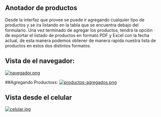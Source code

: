 ## Anotador de productos
Desde la interfaz que provee se puede ir agregando cualquier tipo de productos y se ira listando en la tabla que se encuentra debajo del formulario. Una vez terminado de agregar los productos, tendrá la opción de exportar el listado de productos en formato PDF y Excel con la fecha actual, de esta manera podemos obtener de manera rapida nuestra lista de productos en estos dos distintos formatos.

## Vista de el navegador:
[![navegador.png](https://i.postimg.cc/1tsKmVrs/navegador.png)](https://postimg.cc/GBgDz2f5)

##Agregando Productoss:
[![productos-agregados.png](https://i.postimg.cc/Gp8p4Xzj/productos-agregados.png)](https://postimg.cc/bGPPMH7G)

## Vista desde el celular
[![celular.jpg](https://i.postimg.cc/KvStxMGV/celular.jpg)](https://postimg.cc/grsxKr6q)
